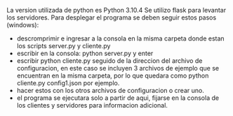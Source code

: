 La version utilizada de python es Python 3.10.4
Se utilizo flask para levantar los servidores.
Para desplegar el programa se deben seguir estos pasos (windows):
- descromprimir e ingresar a la consola en la misma carpeta donde estan los scripts server.py y cliente.py
- escribir en la consola: python server.py y enter
- escribir python cliente.py seguido de la direccion del archivo de configuracion, en este caso se incluyen 3 archivos de ejemplo que se encuentran en la misma carpeta, por lo que quedara como python cliente.py config1.json por ejemplo.
- hacer estos con los otros archivos de configuracion o crear uno.
- el programa se ejecutara solo a partir de aqui, fijarse en la consola de los clientes y servidores para informacion adicional.
